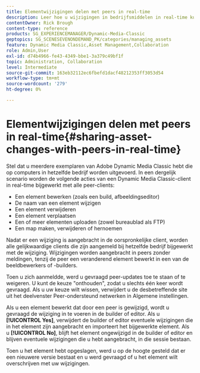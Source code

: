 ```yaml
---
title: Elementwijzigingen delen met peers in real-time
description: Leer hoe u wijzigingen in bedrijfsmiddelen in real-time kunt delen met collega's in Adobe Dynamic Media Classic.
contentOwner: Rick Brough
content-type: reference
products: SG_EXPERIENCEMANAGER/Dynamic-Media-Classic
geptopics: SG_SCENESEVENONDEMAND_PK/categories/managing_assets
feature: Dynamic Media Classic,Asset Management,Collaboration
role: Admin,User
exl-id: d74b4966-fe43-4349-bbe1-3a379c49bf1f
topic: Administration, Collaboration
level: Intermediate
source-git-commit: 163eb32112ec6fbefd1dacf48212353ff3053d54
workflow-type: tm+mt
source-wordcount: '279'
ht-degree: 0%

---
```


# Elementwijzigingen delen met peers in real-time{#sharing-asset-changes-with-peers-in-real-time}

Stel dat u meerdere exemplaren van Adobe Dynamic Media Classic hebt die op computers in hetzelfde bedrijf worden uitgevoerd. In een dergelijk scenario worden de volgende acties van een Dynamic Media Classic-client in real-time bijgewerkt met alle peer-clients:

* Een element bewerken (zoals een build, afbeeldingseditor)
* De naam van een element wijzigen
* Een element verwijderen
* Een element verplaatsen
* Een of meer elementen uploaden (zowel bureaublad als FTP)
* Een map maken, verwijderen of hernoemen

Nadat er een wijziging is aangebracht in de oorspronkelijke client, worden alle gelijkwaardige clients die zijn aangemeld bij hetzelfde bedrijf bijgewerkt met de wijziging. Wijzigingen worden aangebracht in peers zonder meldingen, tenzij de peer een veranderend element bewerkt in een van de beeldbewerkers of -builders.

Toen u zich aanmeldde, werd u gevraagd peer-updates toe te staan of te weigeren. U kunt de keuze &quot;onthouden&quot;, zodat u slechts één keer wordt gevraagd. Als u uw keuze wilt wissen, verwijdert u de desbetreffende site uit het deelvenster Peer-ondersteund netwerken in Algemene instellingen.

Als u een element bewerkt dat door een peer is gewijzigd, wordt u gevraagd de wijziging in te voeren in de builder of editor. Als u **[!UICONTROL Yes]**, verwijdert de builder of editor eventuele wijzigingen die in het element zijn aangebracht en importeert het bijgewerkte element. Als u **[!UICONTROL No]**, blijft het element ongewijzigd in de builder of editor en blijven eventuele wijzigingen die u hebt aangebracht, in die sessie bestaan.

Toen u het element hebt opgeslagen, werd u op de hoogte gesteld dat er een nieuwere versie bestaat en u werd gevraagd of u het element wilt overschrijven met uw wijzigingen.

